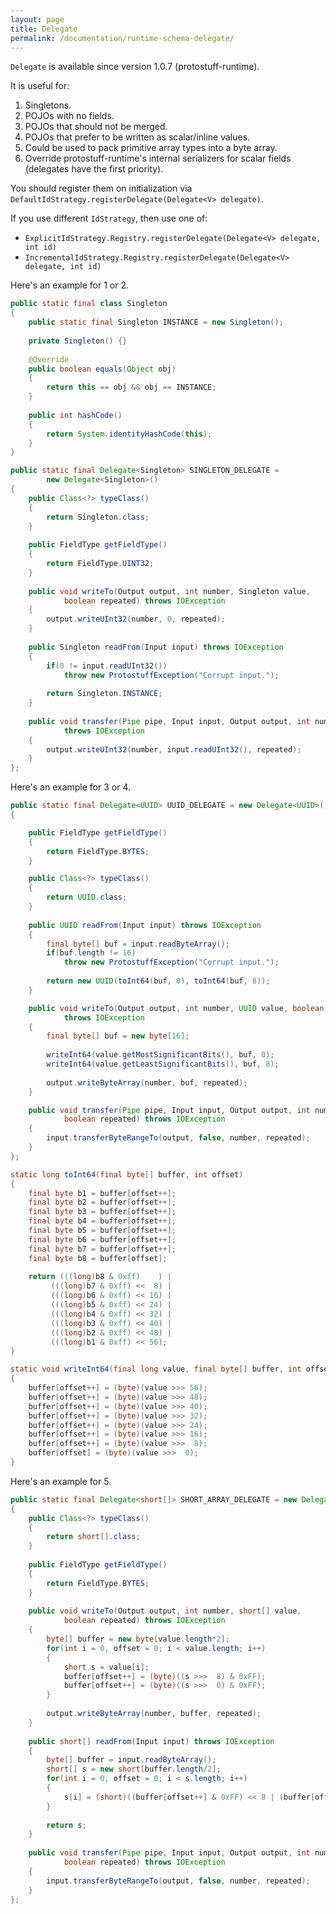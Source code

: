 ```yaml
---
layout: page
title: Delegate
permalink: /documentation/runtime-schema-delegate/
---
```

`Delegate` is available since version 1.0.7 (protostuff-runtime).

It is useful for:

1. Singletons.
2. POJOs with no fields.
3. POJOs that should not be merged.
4. POJOs that prefer to be written as scalar/inline values.
5. Could be used to pack primitive array types into a byte array.
6. Override protostuff-runtime's internal serializers for scalar fields (delegates have the first 
   priority).

You should register them on initialization via `DefaultIdStrategy.registerDelegate(Delegate<V> delegate)`.

If you use different `IdStrategy`, then use one of:

* `ExplicitIdStrategy.Registry.registerDelegate(Delegate<V> delegate, int id)`
* `IncrementalIdStrategy.Registry.registerDelegate(Delegate<V> delegate, int id)`

Here's an example for 1 or 2.

~~~java
public static final class Singleton
{
    public static final Singleton INSTANCE = new Singleton();
    
    private Singleton() {}
    
    @Override
    public boolean equals(Object obj)
    {
        return this == obj && obj == INSTANCE;
    }
    
    public int hashCode()
    {
        return System.identityHashCode(this);
    }
}

public static final Delegate<Singleton> SINGLETON_DELEGATE = 
        new Delegate<Singleton>()
{
    public Class<?> typeClass()
    {
        return Singleton.class;
    }
    
    public FieldType getFieldType()
    {
        return FieldType.UINT32;
    }
    
    public void writeTo(Output output, int number, Singleton value, 
            boolean repeated) throws IOException
    {
        output.writeUInt32(number, 0, repeated);
    }
    
    public Singleton readFrom(Input input) throws IOException
    {
        if(0 != input.readUInt32())
            throw new ProtostuffException("Corrupt input.");
        
        return Singleton.INSTANCE;
    }
    
    public void transfer(Pipe pipe, Input input, Output output, int number, boolean repeated)
            throws IOException
    {
        output.writeUInt32(number, input.readUInt32(), repeated);
    }
};
~~~

Here's an example for 3 or 4.

~~~java
public static final Delegate<UUID> UUID_DELEGATE = new Delegate<UUID>()
{

    public FieldType getFieldType()
    {
        return FieldType.BYTES;
    }

    public Class<?> typeClass()
    {
        return UUID.class;
    }
    
    public UUID readFrom(Input input) throws IOException
    {
        final byte[] buf = input.readByteArray();
        if(buf.length != 16)
            throw new ProtostuffException("Corrupt input.");
        
        return new UUID(toInt64(buf, 0), toInt64(buf, 8));
    }

    public void writeTo(Output output, int number, UUID value, boolean repeated)
            throws IOException
    {
        final byte[] buf = new byte[16];
        
        writeInt64(value.getMostSignificantBits(), buf, 0);
        writeInt64(value.getLeastSignificantBits(), buf, 8);
        
        output.writeByteArray(number, buf, repeated);
    }

    public void transfer(Pipe pipe, Input input, Output output, int number, 
            boolean repeated) throws IOException
    {
        input.transferByteRangeTo(output, false, number, repeated);
    }
};

static long toInt64(final byte[] buffer, int offset)
{
    final byte b1 = buffer[offset++];
    final byte b2 = buffer[offset++];
    final byte b3 = buffer[offset++];
    final byte b4 = buffer[offset++];
    final byte b5 = buffer[offset++];
    final byte b6 = buffer[offset++];
    final byte b7 = buffer[offset++];
    final byte b8 = buffer[offset];
    
    return (((long)b8 & 0xff)    ) |
         (((long)b7 & 0xff) <<  8) |
         (((long)b6 & 0xff) << 16) |
         (((long)b5 & 0xff) << 24) |
         (((long)b4 & 0xff) << 32) |
         (((long)b3 & 0xff) << 40) |
         (((long)b2 & 0xff) << 48) |
         (((long)b1 & 0xff) << 56);
}

static void writeInt64(final long value, final byte[] buffer, int offset)
{
    buffer[offset++] = (byte)(value >>> 56);
    buffer[offset++] = (byte)(value >>> 48);
    buffer[offset++] = (byte)(value >>> 40);
    buffer[offset++] = (byte)(value >>> 32);
    buffer[offset++] = (byte)(value >>> 24);
    buffer[offset++] = (byte)(value >>> 16);
    buffer[offset++] = (byte)(value >>>  8);
    buffer[offset] = (byte)(value >>>  0);
}
~~~

Here's an example for 5.

~~~java
public static final Delegate<short[]> SHORT_ARRAY_DELEGATE = new Delegate<short[]>()
{
    public Class<?> typeClass()
    {
        return short[].class;
    }
    
    public FieldType getFieldType()
    {
        return FieldType.BYTES;
    }
    
    public void writeTo(Output output, int number, short[] value, 
            boolean repeated) throws IOException
    {
        byte[] buffer = new byte[value.length*2];
        for(int i = 0, offset = 0; i < value.length; i++)
        {
            short s = value[i];
            buffer[offset++] = (byte)((s >>>  8) & 0xFF);
            buffer[offset++] = (byte)((s >>>  0) & 0xFF);
        }
        
        output.writeByteArray(number, buffer, repeated);
    }
    
    public short[] readFrom(Input input) throws IOException
    {
        byte[] buffer = input.readByteArray();
        short[] s = new short[buffer.length/2];
        for(int i = 0, offset = 0; i < s.length; i++)
        {
            s[i] = (short)((buffer[offset++] & 0xFF) << 8 | (buffer[offset++] & 0xFF));
        }
        
        return s;
    }
    
    public void transfer(Pipe pipe, Input input, Output output, int number, 
            boolean repeated) throws IOException
    {
        input.transferByteRangeTo(output, false, number, repeated);
    }
};
~~~